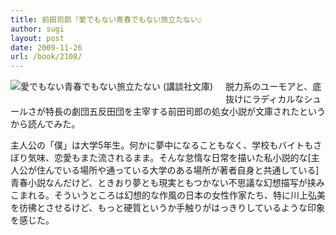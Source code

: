```yaml
---
title: 前田司郎『愛でもない青春でもない旅立たない』
author: sugi
layout: post
date: 2009-11-26
url: /book/2108/
---
```

<a href="http://www.amazon.co.jp/exec/obidos/ASIN/406276492X/chezsugi-22/ref=nosim/" name="amazletlink" target="_blank"><img src="http://i1.wp.com/ecx.images-amazon.com/images/I/51yiL-4Px9L._SL160_.jpg?w=660" alt="愛でもない青春でもない旅立たない (講談社文庫)" class="alignleft" style="float: left; margin: 0 20px 20px 0;" data-recalc-dims="1" /></a>

脱力系のユーモアと、底抜けにラディカルなシュールさが特長の劇団五反田団を主宰する前田司郎の処女小説が文庫されたというから読んでみた。

主人公の「僕」は大学5年生。何かに夢中になることもなく、学校もバイトもさぼり気味、恋愛もまた流されるまま。そんな怠惰な日常を描いた私小説的な<span class="footnote">[主人公が住んでいる場所や通っている大学のある場所が著者自身と共通している]</span>青春小説なんだけど、ときおり夢とも現実ともつかない不思議な幻想描写が挟みこまれる。そういうところは幻想的な作風の日本の女性作家たち、特に川上弘美を彷彿とさせるけど、もっと硬質というか手触りがはっきりしているような印象を感じた。

